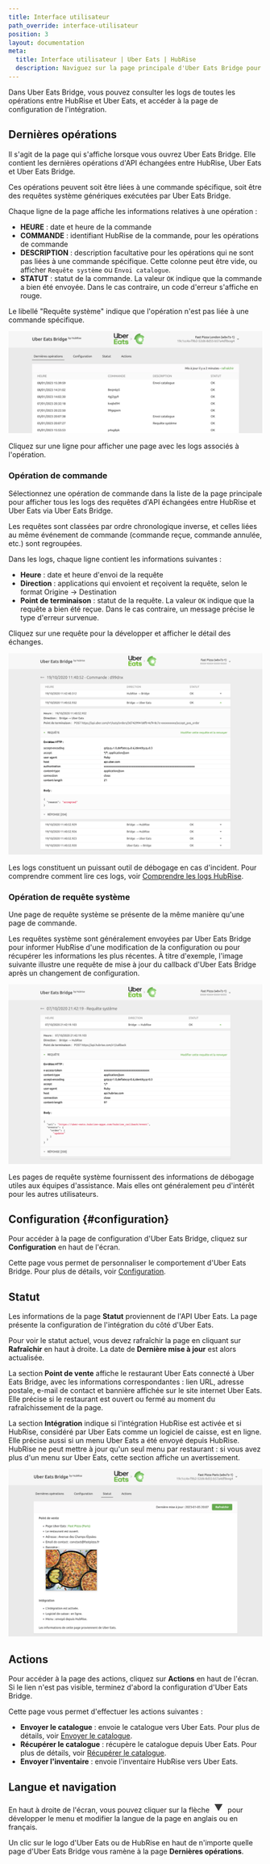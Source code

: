 ```yaml
---
title: Interface utilisateur
path_override: interface-utilisateur
position: 3
layout: documentation
meta:
  title: Interface utilisateur | Uber Eats | HubRise
  description: Naviguez sur la page principale d'Uber Eats Bridge pour accéder aux informations sur les commandes et personnaliser le comportement du bridge. Synchronisez vos données.
---
```


Dans Uber Eats Bridge, vous pouvez consulter les logs de toutes les opérations entre HubRise et Uber Eats, et accéder à la page de configuration de l'intégration.

## Dernières opérations

Il s'agit de la page qui s'affiche lorsque vous ouvrez Uber Eats Bridge. Elle contient les dernières opérations d'API échangées entre HubRise, Uber Eats et Uber Eats Bridge.

Ces opérations peuvent soit être liées à une commande spécifique, soit être des requêtes système génériques exécutées par Uber Eats Bridge.

Chaque ligne de la page affiche les informations relatives à une opération :

- **HEURE** : date et heure de la commande
- **COMMANDE** : identifiant HubRise de la commande, pour les opérations de commande
- **DESCRIPTION** : description facultative pour les opérations qui ne sont pas liées à une commande spécifique. Cette colonne peut être vide, ou afficher `Requête système` ou `Envoi catalogue`.
- **STATUT** : statut de la commande. La valeur `OK` indique que la commande a bien été envoyée. Dans le cas contraire, un code d'erreur s'affiche en rouge.

Le libellé "Requête système" indique que l'opération n'est pas liée à une commande spécifique.

![Page des opérations d'Uber Eats Bridge, développé par HubRise](./images/003-2x-main-page.png)

Cliquez sur une ligne pour afficher une page avec les logs associés à l'opération.

### Opération de commande

Sélectionnez une opération de commande dans la liste de la page principale pour afficher tous les logs des requêtes d'API échangées entre HubRise et Uber Eats via Uber Eats Bridge.

Les requêtes sont classées par ordre chronologique inverse, et celles liées au même événement de commande (commande reçue, commande annulée, etc.) sont regroupées.

Dans les logs, chaque ligne contient les informations suivantes :

- **Heure** : date et heure d'envoi de la requête
- **Direction** : applications qui envoient et reçoivent la requête, selon le format Origine → Destination
- **Point de terminaison** : statut de la requête. La valeur `OK` indique que la requête a bien été reçue. Dans le cas contraire, un message précise le type d'erreur survenue.

Cliquez sur une requête pour la développer et afficher le détail des échanges.

![Page des logs de commande sur Uber Eats Bridge](./images/004-order-logs.png)

Les logs constituent un puissant outil de débogage en cas d'incident. Pour comprendre comment lire ces logs, voir [Comprendre les logs HubRise](/docs/hubrise-logs/overview).

### Opération de requête système

Une page de requête système se présente de la même manière qu'une page de commande.

Les requêtes système sont généralement envoyées par Uber Eats Bridge pour informer HubRise d'une modification de la configuration ou pour récupérer les informations les plus récentes. À titre d'exemple, l'image suivante illustre une requête de mise à jour du callback d'Uber Eats Bridge après un changement de configuration.

![Page de requête système sur Uber Eats Bridge](./images/005-system-request.png)

Les pages de requête système fournissent des informations de débogage utiles aux équipes d'assistance. Mais elles ont généralement peu d'intérêt pour les autres utilisateurs.

## Configuration {#configuration}

Pour accéder à la page de configuration d'Uber Eats Bridge, cliquez sur **Configuration** en haut de l'écran.

Cette page vous permet de personnaliser le comportement d'Uber Eats Bridge. Pour plus de détails, voir [Configuration](/apps/uber-eats/configuration).

## Statut

Les informations de la page **Statut** proviennent de l'API Uber Eats. La page présente la configuration de l'intégration du côté d'Uber Eats.

Pour voir le statut actuel, vous devez rafraîchir la page en cliquant sur **Rafraîchir** en haut à droite. La date de **Dernière mise à jour** est alors actualisée.

La section **Point de vente** affiche le restaurant Uber Eats connecté à Uber Eats Bridge, avec les informations correspondantes : lien URL, adresse postale, e-mail de contact et bannière affichée sur le site internet Uber Eats. Elle précise si le restaurant est ouvert ou fermé au moment du rafraîchissement de la page.

La section **Intégration** indique si l'intégration HubRise est activée et si HubRise, considéré par Uber Eats comme un logiciel de caisse, est en ligne. Elle précise aussi si un menu Uber Eats a été envoyé depuis HubRise. HubRise ne peut mettre à jour qu'un seul menu par restaurant : si vous avez plus d'un menu sur Uber Eats, cette section affiche un avertissement.

![Page Statut sur Uber Eats Bridge](./images/026-2x-uber-eats-status-page.png)

## Actions

Pour accéder à la page des actions, cliquez sur **Actions** en haut de l'écran. Si le lien n'est pas visible, terminez d'abord la configuration d'Uber Eats Bridge.

Cette page vous permet d'effectuer les actions suivantes :

- **Envoyer le catalogue** : envoie le catalogue vers Uber Eats. Pour plus de détails, voir [Envoyer le catalogue](/apps/uber-eats/push-catalog).
- **Récupérer le catalogue** : récupère le catalogue depuis Uber Eats. Pour plus de détails, voir [Récupérer le catalogue](/apps/uber-eats/pull-catalog).
- **Envoyer l'inventaire** : envoie l'inventaire HubRise vers Uber Eats.

## Langue et navigation

En haut à droite de l'écran, vous pouvez cliquer sur la flèche <InlineImage width="20" height="20">![Icône flèche](../images/arrow-icon.jpg)</InlineImage> pour développer le menu et modifier la langue de la page en anglais ou en français.

Un clic sur le logo d'Uber Eats ou de HubRise en haut de n'importe quelle page d'Uber Eats Bridge vous ramène à la page **Dernières opérations**.
